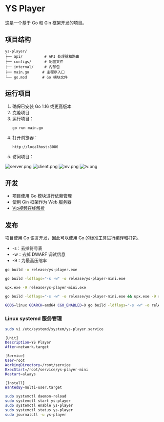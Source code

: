 # YS Player

这是一个基于 Go 和 Gin 框架开发的项目。

## 项目结构

```
ys-player/
├── api/          # API 处理器和路由
├── configs/      # 配置文件
├── internal/     # 内部包
├── main.go      # 主程序入口
└── go.mod       # Go 模块文件
```

## 运行项目

1. 确保已安装 Go 1.16 或更高版本
2. 克隆项目
3. 运行项目：
   ```bash
   go run main.go
   ```
4. 打开浏览器：
   ```
   http://localhost:8080
   ```
5. 访问项目：

  ![server.png](https://youke1.picui.cn/s1/2025/08/05/6891bca434663.png)
  ![client.png](https://youke1.picui.cn/s1/2025/08/05/6891bca400efa.png)
  ![mv.png](https://youke1.picui.cn/s1/2025/08/05/6891be4de3db6.png)
  ![tv.png](https://youke1.picui.cn/s1/2025/08/05/6891be4d6533c.png)

## 开发

- 项目使用 Go 模块进行依赖管理
- 使用 Gin 框架作为 Web 服务器
- [Vip视频在线解析](https://im1907.top/qwq/)

## 发布

项目使用 Go 语言开发，因此可以使用 Go 的标准工具进行编译和打包。

* -s：去掉符号表
* -w：去掉 DWARF 调试信息
* -9：为最高压缩率

```bash
go build -o release/ys-player.exe

go build -ldflags="-s -w" -o release/ys-player-mini.exe

upx.exe -9 release/ys-player-mini.exe

go build -ldflags="-s -w" -o release/ys-player-mini.exe && upx.exe -9 release/ys-player-mini.exe

GOOS=linux GOARCH=amd64 CGO_ENABLED=0 go build -ldflags="-s -w" -o release/ys-player-mini && upx.exe -9 release/ys-player-mini
```

### Linux systemd 服务管理
```bash
sudo vi /etc/systemd/system/ys-player.service

[Unit]
Description=YS Player
After=network.target

[Service]
User=root
WorkingDirectory=/root/service
ExecStart=/root/service/ys-player-mini
Restart=always

[Install]
WantedBy=multi-user.target

sudo systemctl daemon-reload
sudo systemctl start ys-player
sudo systemctl enable ys-player
sudo systemctl status ys-player
sudo journalctl -u ys-player
```